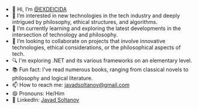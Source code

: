 - 👋 Hi, I’m [@EXDEICIDA](https://github.com/EXDEICIDA)
- 👀 I’m interested in new technologies in the tech industry and deeply intrigued by philosophy, ethical structures, and algorithms.
- 🌱 I’m currently learning and exploring the latest developments in the intersection of technology and philosophy.
- 💞️ I’m looking to collaborate on projects that involve innovative technologies, ethical considerations, or the philosophical aspects of tech.
- 🔍 I'm exploring .NET and its various frameworks on an elementary level.
- 📚 Fun fact: I've read numerous books, ranging from classical novels to philosophy and logical literature.
- 📫 How to reach me: javadsoltanov@gmail.com
- 😄 Pronouns: He/Him
- 🔗 LinkedIn: [Javad Soltanov](https://www.linkedin.com/in/javad-soltanov-9427262a4/)
